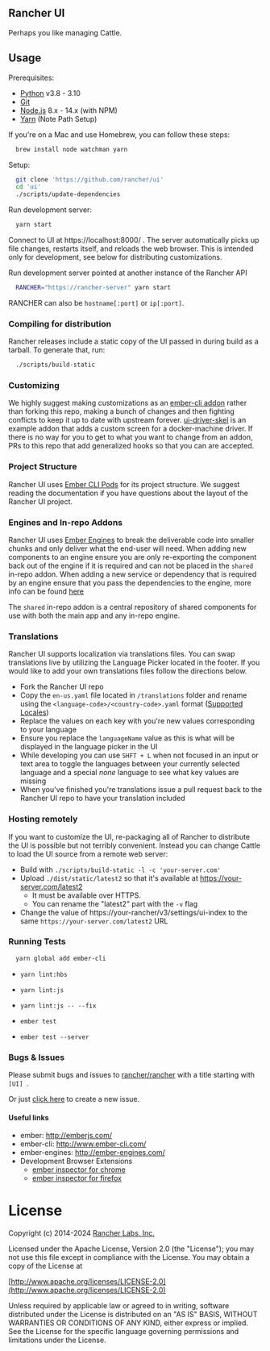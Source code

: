 Rancher UI
--------

Perhaps you like managing Cattle.

## Usage

Prerequisites:
* [Python](https://www.python.org/downloads) v3.8 - 3.10
* [Git](http://git-scm.com/)
* [Node.js](http://nodejs.org/) 8.x - 14.x (with NPM)
* [Yarn](https://yarnpkg.com/en/docs/install) (Note Path Setup)

If you're on a Mac and use Homebrew, you can follow these steps:
```bash
  brew install node watchman yarn
```

Setup:
```bash
  git clone 'https://github.com/rancher/ui'
  cd 'ui'
  ./scripts/update-dependencies
```

Run development server:
```bash
  yarn start
```

Connect to UI at https://localhost:8000/ .  The server automatically picks up file changes, restarts itself, and reloads the web browser.  This is intended only for development, see below for distributing customizations.

Run development server pointed at another instance of the Rancher API
```bash
  RANCHER="https://rancher-server" yarn start
```

RANCHER can also be `hostname[:port]` or `ip[:port]`.

### Compiling for distribution

Rancher releases include a static copy of the UI passed in during build as a tarball.  To generate that, run:
```bash
  ./scripts/build-static
```
### Customizing

We highly suggest making customizations as an [ember-cli addon](http://ember-cli.com/extending/#developing-addons-and-blueprints) rather than forking this repo, making a bunch of changes and then fighting conflicts to keep it up to date with upstream forever.  [ui-driver-skel](https://github.com/rancher/ui-driver-skel) is an example addon that adds a custom screen for a docker-machine driver.  If there is no way for you to get to what you want to change from an addon, PRs to this repo that add generalized hooks so that you can are accepted.

### Project Structure

Rancher UI uses [Ember CLI Pods](https://cli.emberjs.com/release/advanced-use/project-layouts/#podslayout) for its project structure. We suggest reading the documentation if you have questions about the layout of the Rancher UI project.

### Engines and In-repo Addons

Rancher UI uses [Ember Engines](http://ember-engines.com) to break the deliverable code into smaller chunks and only deliver what the end-user will need. When adding new components to an engine ensure you are only re-exporting the component back out of the engine if it is required and can not be placed in the `shared` in-repo addon. When adding a new service or dependency that is required by an engine ensure that you pass the dependencies to the engine, more info can be found [here](http://ember-engines.com/guide/services)

The `shared` in-repo addon is a central repository of shared components for use with both the main app and any in-repo engine.

### Translations
Rancher UI supports localization via translations files. You can swap translations live by utilizing the Language Picker located in the footer. If you would like to add your own translations files follow the directions below.

- Fork the Rancher UI repo
- Copy the ```en-us.yaml``` file located in ```/translations``` folder and rename using the ```<language-code>/<country-code>.yaml``` format ([Supported Locales](https://github.com/andyearnshaw/Intl.js/tree/master/locale-data/jsonp))
- Replace the values on each key with you're new values corresponding to your language
- Ensure you replace the ```languageName``` value as this is what will be displayed in the language picker in the UI
- While developing you can use ```SHFT + L``` when not focused in an input or text area to toggle the languages between your currently selected language and a special *none* language to see what key values are missing
- When you've finished you're translations issue a pull request back to the Rancher UI repo to have your translation included

### Hosting remotely

If you want to customize the UI, re-packaging all of Rancher to distribute the UI is possible but not terribly convenient. Instead you can change Cattle to load the UI source from a remote web server:

- Build with `./scripts/build-static -l -c 'your-server.com'`
- Upload `./dist/static/latest2` so that it's available at https://your-server.com/latest2
  - It must be available over HTTPS.
  - You can rename the "latest2" part with the `-v` flag
- Change the value of https://your-rancher/v3/settings/ui-index to the same `https://your-server.com/latest2` URL

### Running Tests

```bash
  yarn global add ember-cli
```

* `yarn lint:hbs`
* `yarn lint:js`
* `yarn lint:js -- --fix`

* `ember test`
* `ember test --server`

### Bugs & Issues
Please submit bugs and issues to [rancher/rancher](//github.com/rancher/rancher/issues) with a title starting with `[UI] `.

Or just [click here](//github.com/rancher/rancher/issues/new?title=%5BUI%5D%20) to create a new issue.


#### Useful links

* ember: http://emberjs.com/
* ember-cli: http://www.ember-cli.com/
* ember-engines: http://ember-engines.com/
* Development Browser Extensions
  * [ember inspector for chrome](https://chrome.google.com/webstore/detail/ember-inspector/bmdblncegkenkacieihfhpjfppoconhi)
  * [ember inspector for firefox](https://addons.mozilla.org/en-US/firefox/addon/ember-inspector/)

License
=======
Copyright (c) 2014-2024 [Rancher Labs, Inc.](http://rancher.com)

Licensed under the Apache License, Version 2.0 (the "License");
you may not use this file except in compliance with the License.
You may obtain a copy of the License at

[http://www.apache.org/licenses/LICENSE-2.0](http://www.apache.org/licenses/LICENSE-2.0)

Unless required by applicable law or agreed to in writing, software
distributed under the License is distributed on an "AS IS" BASIS,
WITHOUT WARRANTIES OR CONDITIONS OF ANY KIND, either express or implied.
See the License for the specific language governing permissions and
limitations under the License.
